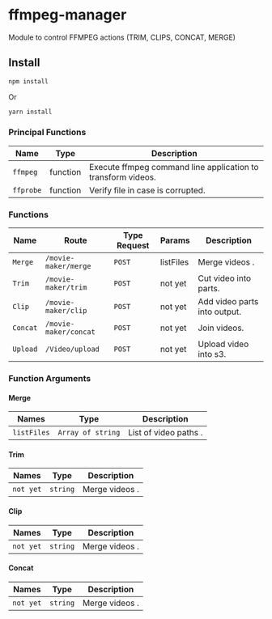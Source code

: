 # ffmpeg-manager

Module to control FFMPEG actions (TRIM, CLIPS, CONCAT, MERGE)

## Install

```bash
npm install
```

Or

```bash
yarn install
```

### Principal Functions

Name | Type | Description
---- | ----- | -----------
`ffmpeg` | function | Execute ffmpeg command line application to transform videos.
`ffprobe` | function | Verify file in case is corrupted.

### Functions

Name | Route | Type Request | Params | Description
---- |---- | ----- | ----- | ------
`Merge` | `/movie-maker/merge` |`POST` | listFiles | Merge videos .
`Trim` | `/movie-maker/trim` |`POST` | not yet | Cut video into parts.
`Clip` | `/movie-maker/clip` |`POST` | not yet | Add video parts into output.
`Concat` | `/movie-maker/concat` |`POST` | not yet | Join videos.
`Upload` | `/Video/upload` | `POST` | not yet | Upload video into s3.

### Function Arguments

#### Merge

Names | Type | Description
---- | ----- | -----
`listFiles` | `Array of string` | List of video paths .

#### Trim

Names | Type | Description
---- | ----- | -----
`not yet` |`string` | Merge videos .

#### Clip

Names | Type | Description
---- | ----- | -----
`not yet` |`string` | Merge videos .

#### Concat

Names | Type | Description
---- | ----- | -----
`not yet` |`string` | Merge videos .
